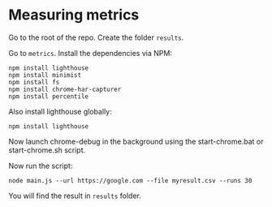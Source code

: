 # Measuring metrics

Go to the root of the repo. Create the folder `results`.

Go to `metrics`. Install the dependencies via NPM:

```
npm install lighthouse
npm install minimist
npm install fs
npm install chrome-har-capturer
npm install percentile
```

Also install lighthouse globally:
```
npm install lighthouse
```
Now launch chrome-debug in the background using the start-chrome.bat or start-chrome.sh script.

Now run the script:

```
node main.js --url https://google.com --file myresult.csv --runs 30
```

You will find the result in `results` folder.